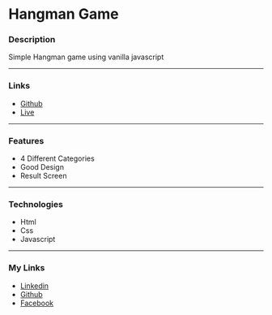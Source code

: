 # Hangman Game

### Description

Simple Hangman game using vanilla javascript

---

### Links

- [Github](https://github.com/Kmg11/Hangman_Game "Github Repo")
- [Live](https://kmg11.github.io/Hangman_Game/ "Live Preview")

---

### Features

- 4 Different Categories
- Good Design
- Result Screen

---

### Technologies

- Html
- Css
- Javascript

---

### My Links

- [Linkedin](https://www.linkedin.com/in/kirolos-mahfouz/)
- [Github](https://github.com/Kmg11)
- [Facebook](https://www.facebook.com/KirolosMahfouz/)
